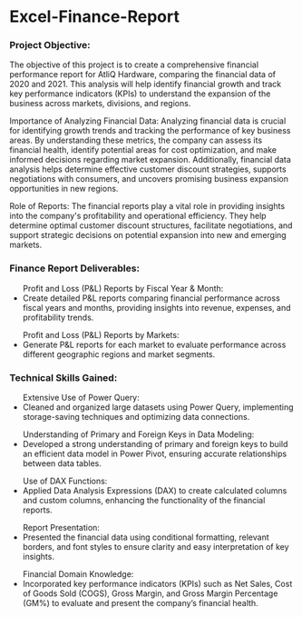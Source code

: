 # Excel-Finance-Report
<h3>Project Objective:</h3>
The objective of this project is to create a comprehensive financial performance report for AtliQ Hardware, comparing the financial data of 2020 and 2021. This analysis will help identify financial growth and track key performance indicators (KPIs) to understand the expansion of the business across markets, divisions, and regions.

Importance of Analyzing Financial Data:
Analyzing financial data is crucial for identifying growth trends and tracking the performance of key business areas. By understanding these metrics, the company can assess its financial health, identify potential areas for cost optimization, and make informed decisions regarding market expansion. Additionally, financial data analysis helps determine effective customer discount strategies, supports negotiations with consumers, and uncovers promising business expansion opportunities in new regions.

Role of Reports:
The financial reports play a vital role in providing insights into the company's profitability and operational efficiency. They help determine optimal customer discount structures, facilitate negotiations, and support strategic decisions on potential expansion into new and emerging markets.

<h3>Finance Report Deliverables:</h3>

<ul>Profit and Loss (P&L) Reports by Fiscal Year & Month:

<li>Create detailed P&L reports comparing financial performance across fiscal years and months, providing insights into revenue, expenses, and profitability trends.</li></ul>
<ul>Profit and Loss (P&L) Reports by Markets:

<li>Generate P&L reports for each market to evaluate performance across different geographic regions and market segments.</li></ul>
<h3>Technical Skills Gained:</h3>

<ul>Extensive Use of Power Query:

<li>Cleaned and organized large datasets using Power Query, implementing storage-saving techniques and optimizing data connections.</li></uL>
<ul>Understanding of Primary and Foreign Keys in Data Modeling:

<li>Developed a strong understanding of primary and foreign keys to build an efficient data model in Power Pivot, ensuring accurate relationships between data tables.
</li></ul>
<ul>Use of DAX Functions:
<li>Applied Data Analysis Expressions (DAX) to create calculated columns and custom columns, enhancing the functionality of the financial reports.</li></ul>
<ul>Report Presentation:

<li>Presented the financial data using conditional formatting, relevant borders, and font styles to ensure clarity and easy interpretation of key insights.</li></ul>
<ul>Financial Domain Knowledge:

<li>Incorporated key performance indicators (KPIs) such as Net Sales, Cost of Goods Sold (COGS), Gross Margin, and Gross Margin Percentage (GM%) to evaluate and present the company’s financial health.</li></ul>
